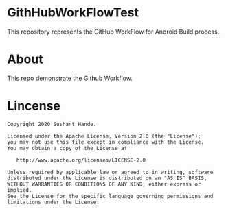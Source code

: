# GithHubWorkFlowTest
This repository represents the GitHub WorkFlow for Android Build process.

# About
This repo demonstrate the Github Workflow.

Lincense
========

    Copyright 2020 Sushant Hande.

    Licensed under the Apache License, Version 2.0 (the "License");
    you may not use this file except in compliance with the License.
    You may obtain a copy of the License at

       http://www.apache.org/licenses/LICENSE-2.0

    Unless required by applicable law or agreed to in writing, software
    distributed under the License is distributed on an "AS IS" BASIS,
    WITHOUT WARRANTIES OR CONDITIONS OF ANY KIND, either express or implied.
    See the License for the specific language governing permissions and
    limitations under the License.
